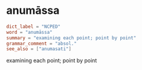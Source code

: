 # anumāssa

``` toml
dict_label = "NCPED"
word = "anumāssa"
summary = "examining each point; point by point"
grammar_comment = "absol."
see_also = ["anumasati"]
```

examining each point; point by point

